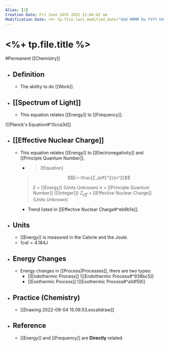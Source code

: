 ```yaml
---
Alias: [J]
Creation Date: Fri June 24th 2022 11:04:42 am 
Modification Date: <%+ tp.file.last_modified_date("ddd MMMM Do YYYY hh:mm:ss a") %>
---
```

# <%+ tp.file.title %>
#Permanent [[Chemistry]]

- ## Definition
	- The ability to do [[Work]].
- ## [[Spectrum of Light]]
	- This equation relates [[Energy]] to [[Frequency]].
	  
![[Planck's Equation#^0cca3d]]
- ## [[Effective Nuclear Charge]]
	- This equation relates [[Energy]] to [[Electronegativity]] and [[Principle Quantum Number]].
	  - > [!Equation]
	  > $$E=-\frac{Z_{eff}^2}{n^2}$$
	  > 
	  > $E$ = [[Energy]] (Units Unknown)
	  > $n$ = [[Principle Quantum Number]] ([[Integer]])
	  > $Z_{eff}$ = [[Effective Nuclear Charge]] (Units Unknown)
	  
	  - Trend listed in [[Effective Nuclear Charge#^eb9b1e]].
- ## Units
	- [[Energy]] is measured in the Calorie and the Joule.
	- $1cal=4.184J$
- ## Energy Changes
	- Energy changes in [[Process|Processes]], there are two types:
		- [[Endothermic Process]]
		  ![[Endothermic Process#^938bc5]]
		- [[Exothermic Process]] 
		  ![[Exothermic Process#^a1df59]]
- ## Practice (Chemistry)
	- [[Drawing 2022-09-04 15.09.53.excalidraw]]
- ## Reference
	- [[Energy]] and [[Frequency]] are **Directly** related.